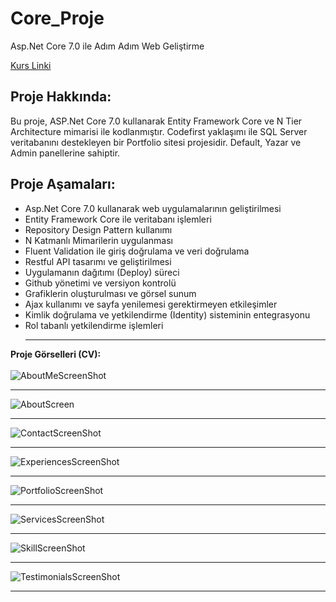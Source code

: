 # Core_Proje
Asp.Net Core 7.0 ile Adım Adım Web Geliştirme

[Kurs Linki](https://www.udemy.com/course/aspnet-core-5-ile-adim-adim-web-gelistirme/)

## Proje Hakkında:
Bu proje, ASP.Net Core 7.0 kullanarak Entity Framework Core ve N Tier Architecture mimarisi ile kodlanmıştır. Codefirst yaklaşımı ile SQL Server veritabanını destekleyen bir Portfolio sitesi projesidir. Default, Yazar ve Admin panellerine sahiptir.

## Proje Aşamaları:
- Asp.Net Core 7.0 kullanarak web uygulamalarının geliştirilmesi
- Entity Framework Core ile veritabanı işlemleri
- Repository Design Pattern kullanımı
- N Katmanlı Mimarilerin uygulanması
- Fluent Validation ile giriş doğrulama ve veri doğrulama
- Restful API tasarımı ve geliştirilmesi
- Uygulamanın dağıtımı (Deploy) süreci
- Github yönetimi ve versiyon kontrolü
- Grafiklerin oluşturulması ve görsel sunum
- Ajax kullanımı ve sayfa yenilemesi gerektirmeyen etkileşimler
- Kimlik doğrulama ve yetkilendirme (Identity) sisteminin entegrasyonu
- Rol tabanlı yetkilendirme işlemleri
  <hr/>
**Proje Görselleri (CV):** <br/>
 <br/>
![AboutMeScreenShot](https://github.com/Olyala94/Core_Proje/assets/119108499/0bba35cf-71f1-490e-bcf1-6b50e720329a)<br/><hr/>
![AboutScreen](https://github.com/Olyala94/Core_Proje/assets/119108499/ee0fc669-a148-4806-bad2-9f69b92ff934)<hr/>
![ContactScreenShot](https://github.com/Olyala94/Core_Proje/assets/119108499/0d02f35b-35e4-4e40-91ee-849e7b9c2a10)<hr/>
![ExperiencesScreenShot](https://github.com/Olyala94/Core_Proje/assets/119108499/b36b66b3-0d59-4fb7-8d45-f64aa6a3989b)<hr/>
![PortfolioScreenShot](https://github.com/Olyala94/Core_Proje/assets/119108499/819e96b6-1950-439d-99ea-b1e6ca4133fa)<hr/>
![ServicesScreenShot](https://github.com/Olyala94/Core_Proje/assets/119108499/c750b5ef-1670-4bca-a222-5f04864e707a)<hr/>
![SkillScreenShot](https://github.com/Olyala94/Core_Proje/assets/119108499/b39480e6-eed0-46a8-9c8a-31e012f99bbb)<hr/>
![TestimonialsScreenShot](https://github.com/Olyala94/Core_Proje/assets/119108499/122c51e0-5a09-42d2-8bf2-2005302a678d)<hr/>
